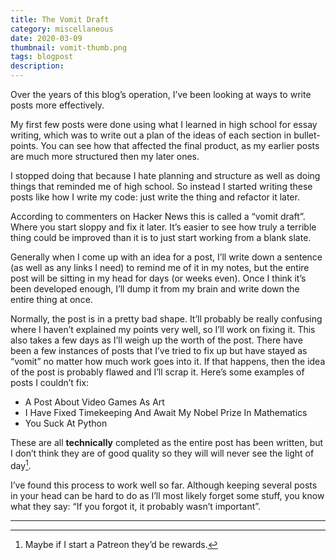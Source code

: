```yaml
---
title: The Vomit Draft
category: miscellaneous
date: 2020-03-09
thumbnail: vomit-thumb.png
tags: blogpost
description:
---
```


Over the years of this blog’s operation, I’ve been looking at ways to write posts more effectively.

My first few posts were done using what I learned in high school for essay writing, which was to write out a plan of the ideas of each section in bullet-points. You can see how that affected the final product, as my earlier posts are much more structured then my later ones.

I stopped doing that because I hate planning and structure as well as doing things that reminded me of high school. So instead I started writing these posts like how I write my code: just write the thing and refactor it later.

According to commenters on Hacker News this is called a “vomit draft”. Where you start sloppy and fix it later. It’s easier to see how truly a terrible thing could be improved than it is to just start working from a blank slate.

Generally when I come up with an idea for a post, I’ll write down a sentence (as well as any links I need) to remind me of it in my notes, but the entire post will be sitting in my head for days (or weeks even). Once I think it’s been developed enough, I’ll dump it from my brain and write down the entire thing at once.

Normally, the post is in a pretty bad shape. It’ll probably be really confusing where I haven’t explained my points very well, so I’ll work on fixing it. This also takes a few days as I’ll weigh up the worth of the post. There have been a few instances of posts that I’ve tried to fix up but have stayed as “vomit” no matter how much work goes into it. If that happens, then the idea of the post is probably flawed and I’ll scrap it. Here’s some examples of posts I couldn’t fix:

* A Post About Video Games As Art
* I Have Fixed Timekeeping And Await My Nobel Prize In Mathematics
* You Suck At Python

These are all **technically** completed as the entire post has been written, but I don’t think they are of good quality so they will will never see the light of day[^1].

I’ve found this process to work well so far. Although keeping several posts in your head can be hard to do as I’ll most likely forget some stuff, you know what they say: “If you forgot it, it probably wasn’t important”.

---

[^1]: Maybe if I start a Patreon they’d be rewards.

